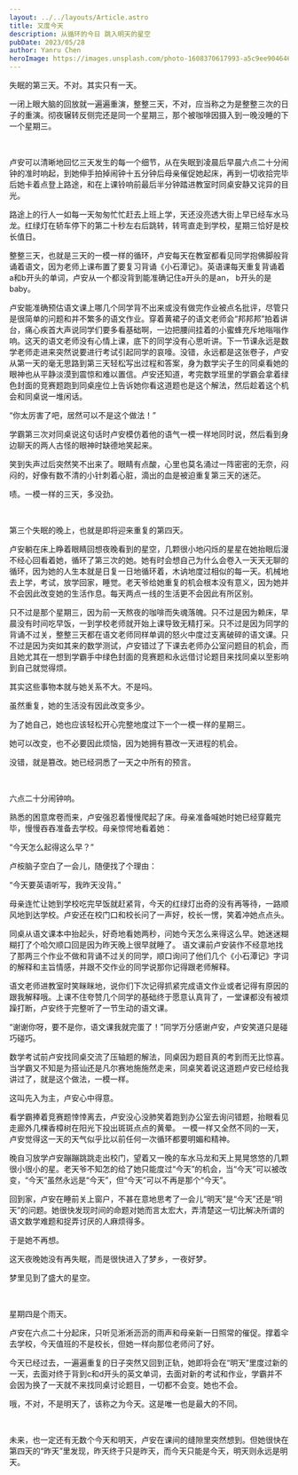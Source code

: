 ```yaml
---
layout: ../../layouts/Article.astro
title: 又度今天
description: 从循环的今日 跳入明天的星空
pubDate: 2023/05/28
author: Yanru Chen
heroImage: https://images.unsplash.com/photo-1608370617993-a5c9ee904646?auto=format&fit=crop&w=2070&q=80
---
```


失眠的第三天。不对。其实只有一天。

一闭上眼大脑的回放就一遍遍重演，整整三天，不对，应当称之为是整整三次的日子的重演。彻夜辗转反侧完还是同一个星期三，那个被咖啡因摄入到一晚没睡的下一个星期三。

<br/>

卢安可以清晰地回忆三天发生的每一个细节，从在失眠到凌晨后早晨六点二十分闹钟的准时响起，到她伸手拍掉闹钟十五分钟后母亲催促她起床，再到一切收拾完毕后她卡着点登上路途，和在上课铃响前最后半分钟踏进教室时同桌安静又诧异的目光。

路途上的行人一如每一天匆匆忙忙赶去上班上学，天还没亮透大街上早已经车水马龙。红绿灯在轿车停下的第二十秒左右后跳转，转弯直走到学校，星期三恰好是校长值日。

整整三天，也就是三天的一模一样的循环，卢安每天在教室都看见同学抱佛脚般背诵着语文，因为老师上课布置了要复习背诵《小石潭记》。英语课每天重复背诵着a和b开头的单词，卢安从一个都没背到能准确记住a开头的是an， b开头的是baby。

卢安能准确预估语文课上哪几个同学背不出来或没有做完作业被点名批评，尽管只是很简单的问题和并不繁多的语文作业。穿着黄裙子的语文老师会“邦邦邦”拍着讲台，痛心疾首大声说同学们要多看基础啊，一边把腰间挂着的小蜜蜂充斥地嗡嗡作响。这天的语文老师没有心情上课，底下的同学没有心思听讲。下一节课永远是数学老师走进来突然说要进行考试引起同学的哀嚎。没错，永远都是这张卷子，卢安从第一天的毫无思路到第三天轻松写出过程和答案，身为数学尖子生的同桌看她的眼神也从平静淡漠到震惊和难以置信。卢安还知道，考完数学班里的学霸会拿着绿色封面的竞赛题跑到同桌座位上告诉她你看这道题也是这个解法，然后趁着这个机会和同桌说一堆闲话。

“你太厉害了吧，居然可以不是这个做法！”

学霸第三次对同桌说这句话时卢安模仿着他的语气一模一样地同时说，然后看到身边聊天的两人古怪的眼神时缺德地笑起来。

笑到失声过后突然笑不出来了。眼睛有点酸，心里也莫名涌过一阵密密的无奈，闷闷的，好像有数不清的小针刺着心脏，滴出的血是被迫重复第三天的迷茫。

啧。一模一样的三天，多没劲。

<br/>

第三个失眠的晚上，也就是即将迎来重复的第四天。

卢安躺在床上睁着眼睛回想夜晚看到的星空，几颗很小地闪烁的星星在她抬眼后漫不经心回看着她，循环了第三次的她。她有时会想自己为什么会卷入一天天无聊的循环，因为她的人生本就是日复一日地循环着，木讷地度过相似的每一天。机械地去上学，考试，放学回家，睡觉。老天爷给她重复的机会根本没有意义，因为她并不会因此改变她的生活作息。每天两点一线的生活更不会因此有所区别。

只不过是那个星期三，因为前一天熬夜的咖啡而失魂落魄。只不过是因为赖床，早晨没有时间吃早饭，一到学校老师就开始上课导致无精打采。只不过是因为同学的背诵不过关，整整三天都在语文老师同样单调的怒火中度过支离破碎的语文课。只不过是因为突如其来的数学测试，卢安错过了下课去老师办公室问题目的机会，而且她尤其在一想到学霸手中绿色封面的竞赛题和永远借讨论题目来找同桌以至影响到自己就觉得烦。

其实这些事物本就与她关系不大。不是吗。

虽然重复，她的生活没有因此改变多少。

为了她自己，她也应该轻松开心完整地度过下一个一模一样的星期三。

她可以改变，也不必要因此烦恼，因为她拥有篡改一天进程的机会。

没错，就是篡改。她已经洞悉了一天之中所有的预言。

<br/>

六点二十分闹钟响。

熟悉的困意席卷而来，卢安强忍着慢慢爬起了床。母亲准备喊她时她已经穿戴完毕，慢慢吞吞准备去学校。母亲惊愕地看着她：

“今天怎么起得这么早？”

卢桉脑子空白了一会儿，随便找了个理由：

“今天要英语听写，我昨天没背。”

母亲连忙让她到学校吃完早饭就赶紧背，今天的红绿灯出奇的没有再等待，一路顺风地到达学校。卢安还在校门口和校长问了一声好，校长一愣，笑着冲她点点头。

同桌从语文课本中抬起头，好奇地看她两秒，问她今天怎么来得这么早。她迷迷糊糊打了个哈欠顺口回是因为昨天晚上很早就睡了。
语文课前卢安装作不经意地找了那两三个作业不做和背诵不过关的同学，顺口询问了他们几个《小石潭记》字词的解释和主旨情感，并跟不交作业的同学说那你记得跟老师解释。

语文老师进教室时笑眯眯地，说你们下次记得抓紧完成语文作业或者记得有原因的跟我解释哦。上课不住夸赞几个同学的基础终于愿意认真背了，一堂课都没有被烦躁打断，卢安终于完整听了一节生动的语文课。

“谢谢你呀，要不是你，语文课我就完蛋了！”同学万分感谢卢安，卢安笑道只是碰巧碰巧。

数学考试前卢安找同桌交流了压轴题的解法，同桌因为题目真的考到而无比惊喜。当学霸又不知是为搭讪还是凡尔赛地施施然走来，同桌笑着说这道题卢安已经给我讲过了，就是这个做法，一模一样。

这叫先入为主，卢安心中得意。

看学霸捧着竞赛题悻悻离去，卢安没心没肺笑着跑到办公室去询问错题，抬眼看见走廊外几棵香樟树在阳光下投出斑斑点点的黄晕。
一模一样又全然不同的一天，卢安觉得这一天的天气似乎比以前任何一次循环都要明媚和精神。

晚自习放学卢安蹦蹦跳跳走出校门，望着又一晚的车水马龙和天上晃晃悠悠的几颗很小很小的星。老天爷不知怎的给了她只能度过“今天”的机会，当“今天”可以被改变，“今天”虽然永远是“今天”，但“今天”可以不再是那个“今天”。

回到家，卢安在睡前关上窗户，不甚在意地思考了一会儿“明天”是“今天”还是“明天”的问题。她很快发现时间的命题对她而言太宏大，弄清楚这一切比解决所谓的语文数学难题和捉弄讨厌的人麻烦得多。

于是她不再想。

这天夜晚她没有再失眠，而是很快进入了梦乡，一夜好梦。

梦里见到了盛大的星空。

<br/>

星期四是个雨天。

卢安在六点二十分起床，只听见淅淅沥沥的雨声和母亲新一日照常的催促。撑着伞去学校，今天值班的不是校长，但她一样向那位老师问了好。

今天已经过去，一遍遍重复的日子突然又回到正轨，她即将会在“明天”里度过新的一天，去面对终于背到c和d开头的英文单词，去面对新的考试和作业，学霸并不会因为换了一天就不来找同桌讨论题目，一切都不会变。她也不会。

哦，不对，不是明天了，该称之为今天。这是唯一也是最大的不同。

<br/>

未来，也一定还有无数个今天和明天，卢安在课间的缝隙里突然想到。但她很快在第四天的“昨天”里发现，昨天终于只是昨天，而今天只能是今天，明天则永远是明天。
